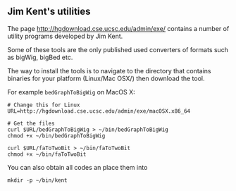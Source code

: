 ## Jim Kent's utilities

The page http://hgdownload.cse.ucsc.edu/admin/exe/ contains a number of utility programs
developed by Jim Kent.

Some of these tools are the only published used converters of formats such as bigWig, bigBed etc.

The way to install the tools is to navigate to the directory that contains binaries for
your platform (Linux/Mac OSX/) then download the tool.

For example `bedGraphToBigWig` on MacOS X:

	# Change this for Linux
	URL=http://hgdownload.cse.ucsc.edu/admin/exe/macOSX.x86_64

	# Get the files
	curl $URL/bedGraphToBigWig > ~/bin/bedGraphToBigWig
	chmod +x ~/bin/bedGraphToBigWig

	curl $URL/faToTwoBit > ~/bin/faToTwoBit
	chmod +x ~/bin/faToTwoBit

You can also obtain all codes an place them into

	mkdir -p ~/bin/kent




